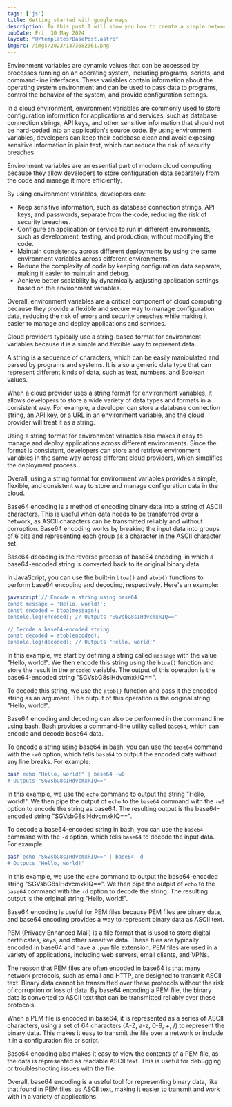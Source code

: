 ```yaml
---
tags: ['js']
title: Getting started with google maps
description: In this post I will show you how to create a simple networked game with phaser and nodejs.
pubDate: Fri, 30 May 2024
layout: "@/templates/BasePost.astro"
imgSrc: /imgs/2023/1373682361.png
---
```

Environment variables are dynamic values that can be accessed by processes running on an operating system, including programs, scripts, and command-line interfaces. These variables contain information about the operating system environment and can be used to pass data to programs, control the behavior of the system, and provide configuration settings.

In a cloud environment, environment variables are commonly used to store configuration information for applications and services, such as database connection strings, API keys, and other sensitive information that should not be hard-coded into an application's source code. By using environment variables, developers can keep their codebase clean and avoid exposing sensitive information in plain text, which can reduce the risk of security breaches.


Environment variables are an essential part of modern cloud computing because they allow developers to store configuration data separately from the code and manage it more efficiently.

By using environment variables, developers can:

* Keep sensitive information, such as database connection strings, API keys, and passwords, separate from the code, reducing the risk of security breaches.
* Configure an application or service to run in different environments, such as development, testing, and production, without modifying the code.
* Maintain consistency across different deployments by using the same environment variables across different environments.
* Reduce the complexity of code by keeping configuration data separate, making it easier to maintain and debug.
* Achieve better scalability by dynamically adjusting application settings based on the environment variables.

Overall, environment variables are a critical component of cloud computing because they provide a flexible and secure way to manage configuration data, reducing the risk of errors and security breaches while making it easier to manage and deploy applications and services.


Cloud providers typically use a string-based format for environment variables because it is a simple and flexible way to represent data.

A string is a sequence of characters, which can be easily manipulated and parsed by programs and systems. It is also a generic data type that can represent different kinds of data, such as text, numbers, and Boolean values.

When a cloud provider uses a string format for environment variables, it allows developers to store a wide variety of data types and formats in a consistent way. For example, a developer can store a database connection string, an API key, or a URL in an environment variable, and the cloud provider will treat it as a string.

Using a string format for environment variables also makes it easy to manage and deploy applications across different environments. Since the format is consistent, developers can store and retrieve environment variables in the same way across different cloud providers, which simplifies the deployment process.

Overall, using a string format for environment variables provides a simple, flexible, and consistent way to store and manage configuration data in the cloud.


Base64 encoding is a method of encoding binary data into a string of ASCII characters. This is useful when data needs to be transferred over a network, as ASCII characters can be transmitted reliably and without corruption. Base64 encoding works by breaking the input data into groups of 6 bits and representing each group as a character in the ASCII character set.

Base64 decoding is the reverse process of base64 encoding, in which a base64-encoded string is converted back to its original binary data.

In JavaScript, you can use the built-in `btoa()` and `atob()` functions to perform base64 encoding and decoding, respectively. Here's an example:


```js
javascript`// Encode a string using base64
const message = 'Hello, world!';
const encoded = btoa(message);
console.log(encoded); // Outputs "SGVsbG8sIHdvcmxkIQ=="

// Decode a base64-encoded string
const decoded = atob(encoded);
console.log(decoded); // Outputs "Hello, world!"
```
In this example, we start by defining a string called `message` with the value "Hello, world!". We then encode this string using the `btoa()` function and store the result in the `encoded` variable. The output of this operation is the base64-encoded string "SGVsbG8sIHdvcmxkIQ==".

To decode this string, we use the `atob()` function and pass it the encoded string as an argument. The output of this operation is the original string "Hello, world!".


Base64 encoding and decoding can also be performed in the command line using bash. Bash provides a command-line utility called `base64`, which can encode and decode base64 data.

To encode a string using base64 in bash, you can use the `base64` command with the `-w0` option, which tells `base64` to output the encoded data without any line breaks. For example:


```js
bash`echo "Hello, world!" | base64 -w0
# Outputs "SGVsbG8sIHdvcmxkIQ=="
```
In this example, we use the `echo` command to output the string "Hello, world!". We then pipe the output of `echo` to the `base64` command with the `-w0` option to encode the string as base64. The resulting output is the base64-encoded string "SGVsbG8sIHdvcmxkIQ==".

To decode a base64-encoded string in bash, you can use the `base64` command with the `-d` option, which tells `base64` to decode the input data. For example:


```js
bash`echo "SGVsbG8sIHdvcmxkIQ==" | base64 -d
# Outputs "Hello, world!"
```
In this example, we use the `echo` command to output the base64-encoded string "SGVsbG8sIHdvcmxkIQ==". We then pipe the output of `echo` to the `base64` command with the `-d` option to decode the string. The resulting output is the original string "Hello, world!".


Base64 encoding is useful for PEM files because PEM files are binary data, and base64 encoding provides a way to represent binary data as ASCII text.

PEM (Privacy Enhanced Mail) is a file format that is used to store digital certificates, keys, and other sensitive data. These files are typically encoded in base64 and have a `.pem` file extension. PEM files are used in a variety of applications, including web servers, email clients, and VPNs.

The reason that PEM files are often encoded in base64 is that many network protocols, such as email and HTTP, are designed to transmit ASCII text. Binary data cannot be transmitted over these protocols without the risk of corruption or loss of data. By base64 encoding a PEM file, the binary data is converted to ASCII text that can be transmitted reliably over these protocols.

When a PEM file is encoded in base64, it is represented as a series of ASCII characters, using a set of 64 characters (A-Z, a-z, 0-9, +, /) to represent the binary data. This makes it easy to transmit the file over a network or include it in a configuration file or script.

Base64 encoding also makes it easy to view the contents of a PEM file, as the data is represented as readable ASCII text. This is useful for debugging or troubleshooting issues with the file.

Overall, base64 encoding is a useful tool for representing binary data, like that found in PEM files, as ASCII text, making it easier to transmit and work with in a variety of applications.
